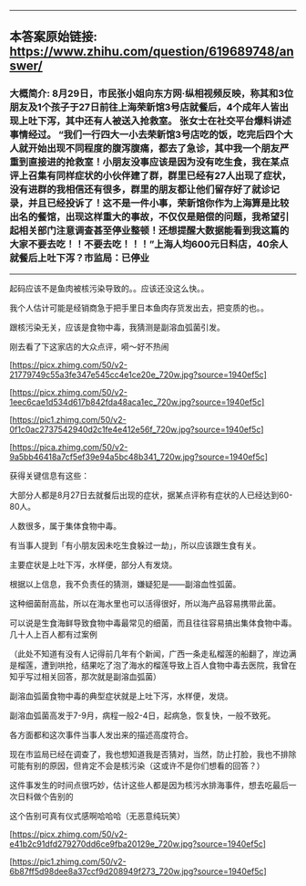 ----------------------------------------
## 本答案原始链接: https://www.zhihu.com/question/619689748/answer/
### 大概简介: 8月29日，市民张小姐向东方网·纵相视频反映，称其和3位朋友及1个孩子于27日前往上海荣新馆3号店就餐后，4个成年人皆出现上吐下泻，其中还有人被送入抢救室。 张女士在社交平台爆料讲述事情经过。 “我们一行四大一小去荣新馆3号店吃的饭，吃完后四个大人就开始出现不同程度的腹泻腹痛，都去了急诊，其中我一个朋友严重到直接进的抢救室！小朋友没事应该是因为没有吃生食，我在某点评上召集有同样症状的小伙伴建了群，群里已经有27人出现了症状，没有进群的我相信还有很多，群里的朋友都让他们留存好了就诊记录，并且已经投诉了！这不是一件小事，荣新馆你作为上海算是比较出名的餐馆，出现这样重大的事故，不仅仅是赔偿的问题，我希望引起相关部门注意调查甚至停业整顿！还想提醒大数据能看到我这篇的大家不要去吃！！不要去吃！！！”上海人均600元日料店，40余人就餐后上吐下泻？市监局：已停业
----------------------------------------
起码应该不是鱼肉被核污染导致的。。应该还没这么快。。

我个人估计可能是经销商急于把手里日本鱼肉存货发出去，把变质的也。。

跟核污染无关，应该是食物中毒，我猜测是副溶血弧菌引发。

刚去看了下这家店的大众点评，嗬～好不热闹

[https://picx.zhimg.com/50/v2-21779749c55a3fe347e545cc4e1ce20e_720w.jpg?source=1940ef5c]




[https://picx.zhimg.com/50/v2-1eec6cae1d534d617b842fda48aca1ec_720w.jpg?source=1940ef5c]




[https://pic1.zhimg.com/50/v2-0f1c0ac2737542940d2c1fe4e412e56f_720w.jpg?source=1940ef5c]




[https://pica.zhimg.com/50/v2-9a5bb46418a7cf5ef39e94a5bc48b341_720w.jpg?source=1940ef5c]




获得关键信息有这些：

大部分人都是8月27日去就餐后出现的症状，据某点评称有症状的人已经达到60-80人。

人数很多，属于集体食物中毒。

有当事人提到「有小朋友因未吃生食躲过一劫」，所以应该跟生食有关。

主要症状是上吐下泻，水样便，部分人有发烧。




根据以上信息，我不负责任的猜测，嫌疑犯是——副溶血性弧菌。

这种细菌耐高盐，所以在海水里也可以活得很好，所以海产品容易携带此菌。

可以说是生食海鲜导致食物中毒最常见的细菌，而且往往容易搞出集体食物中毒。几十人上百人都有过案例

（此处不知道有没有人记得前几年有个新闻，广西一条走私榴莲的船翻了，岸边满是榴莲，遭到哄抢，结果吃了泡了海水的榴莲导致上百人食物中毒去医院，我曾在知乎写过相关回答，那次就是副溶血弧菌）

副溶血弧菌食物中毒的典型症状就是上吐下泻，水样便，发烧。

副溶血弧菌高发于7-9月，病程一般2-4日，起病急，恢复快，一般不致死。

各方面都和这次事件当事人发出来的描述高度符合。




现在市监局已经在调查了，我也想知道我是否猜对，当然，防止打脸，我也不排除可能有别的原因，但肯定不会是核污染（这或许不是你们想看的回答？）




这件事发生的时间点很巧妙，估计这些人都是因为核污水排海事件，想去吃最后一次日料做个告别的

这个告别可真有仪式感啊哈哈哈（无恶意纯玩笑）

[https://picx.zhimg.com/50/v2-e41b2c91dfd279270dd6ce9fba20129e_720w.jpg?source=1940ef5c]




[https://pic1.zhimg.com/50/v2-6b87ff5d98dee8a37ccf9d208949f273_720w.jpg?source=1940ef5c]

